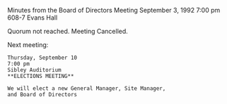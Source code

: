 Minutes from the Board of Directors Meeting
September 3, 1992
7:00 pm
608-7 Evans Hall

Quorum not reached.  Meeting Cancelled.


Next meeting:

	Thursday, September 10
	7:00 pm
	Sibley Auditorium
	**ELECTIONS MEETING**

	We will elect a new General Manager, Site Manager,
	and Board of Directors

